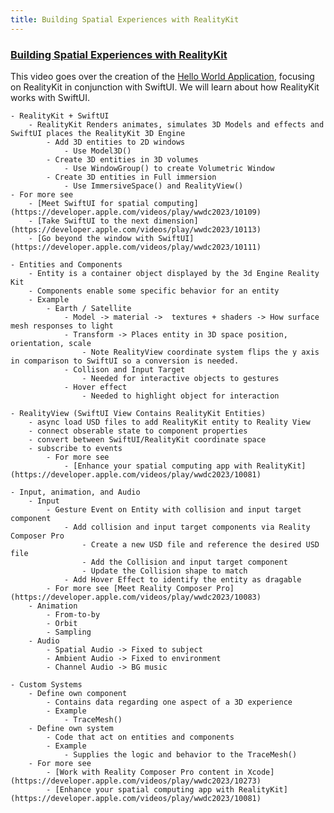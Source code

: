 ```yaml
---
title: Building Spatial Experiences with RealityKit
---
```


###  [Building Spatial Experiences with RealityKit](https://developer.apple.com/videos/play/wwdc2023/10080)

This video goes over the creation of the [Hello World Application](https://developer.apple.com/documentation/visionos/world), focusing on RealityKit in conjunction with SwiftUI. We will learn about how RealityKit works with SwiftUI.

    - RealityKit + SwiftUI
        - RealityKit Renders animates, simulates 3D Models and effects and SwiftUI places the RealityKit 3D Engine 
            - Add 3D entities to 2D windows
                - Use Model3D()
            - Create 3D entities in 3D volumes
                - Use WindowGroup() to create Volumetric Window
            - Create 3D entities in Full immersion
                - Use ImmersiveSpace() and RealityView()
    - For more see 
        - [Meet SwiftUI for spatial computing](https://developer.apple.com/videos/play/wwdc2023/10109)
        - [Take SwiftUI to the next dimension](https://developer.apple.com/videos/play/wwdc2023/10113)
        - [Go beyond the window with SwiftUI](https://developer.apple.com/videos/play/wwdc2023/10111)

    - Entities and Components
        - Entity is a container object displayed by the 3d Engine Reality Kit
        - Components enable some specific behavior for an entity
        - Example 
            - Earth / Satellite 
                - Model -> material ->  textures + shaders -> How surface mesh responses to light
                - Transform -> Places entity in 3D space position, orientation, scale
                    - Note RealityView coordinate system flips the y axis in comparison to SwiftUI so a conversion is needed.
                - Collison and Input Target
                    - Needed for interactive objects to gestures
                - Hover effect
                    - Needed to highlight object for interaction
                    
    - RealityView (SwiftUI View Contains RealityKit Entities)
        - async load USD files to add RealityKit entity to Reality View
        - connect obserable state to component properties
        - convert between SwiftUI/RealityKit coordinate space
        - subscribe to events
            - For more see 
                - [Enhance your spatial computing app with RealityKit](https://developer.apple.com/videos/play/wwdc2023/10081)
                
    - Input, animation, and Audio
        - Input
            - Gesture Event on Entity with collision and input target component 
                - Add collision and input target components via Reality Composer Pro
                    - Create a new USD file and reference the desired USD file 
                    - Add the Collision and input target component
                    - Update the Collision shape to match 
                - Add Hover Effect to identify the entity as dragable
            - For more see [Meet Reality Composer Pro](https://developer.apple.com/videos/play/wwdc2023/10083)
        - Animation 
            - From-to-by
            - Orbit
            - Sampling
        - Audio
            - Spatial Audio -> Fixed to subject
            - Ambient Audio -> Fixed to environment
            - Channel Audio -> BG music
            
    - Custom Systems
        - Define own component
            - Contains data regarding one aspect of a 3D experience
            - Example 
                - TraceMesh()
        - Define own system
            - Code that act on entities and components
            - Example
                - Supplies the logic and behavior to the TraceMesh()
        - For more see 
            - [Work with Reality Composer Pro content in Xcode](https://developer.apple.com/videos/play/wwdc2023/10273)
            - [Enhance your spatial computing app with RealityKit](https://developer.apple.com/videos/play/wwdc2023/10081)
